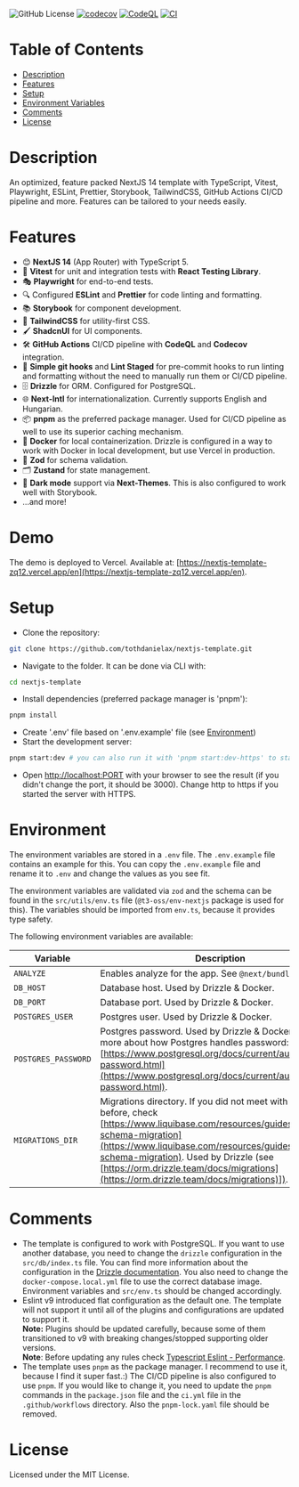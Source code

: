 ![GitHub License](https://img.shields.io/github/license/tothdanielax/nextjs-template)
[![codecov](https://codecov.io/gh/tothdanielax/nextjs-template/branch/main/graph/badge.svg?token=4SBWQ1C2QH)](https://codecov.io/gh/tothdanielax/nextjs-template)
[![CodeQL](https://github.com/tothdanielax/nextjs-template/actions/workflows/github-code-scanning/codeql/badge.svg?branch=main)](https://github.com/tothdanielax/nextjs-template/actions/workflows/github-code-scanning/codeql)
[![CI](https://github.com/tothdanielax/nextjs-template/actions/workflows/ci.yml/badge.svg)](https://github.com/tothdanielax/nextjs-template/actions/workflows/ci.yml)

# Table of Contents

- [Description](#description)
- [Features](#features)
- [Setup](#setup)
- [Environment Variables](#environment-variables)
- [Comments](#comments)
- [License](#license)

# Description

An optimized, feature packed NextJS 14 template with TypeScript, Vitest, Playwright, ESLint, Prettier, Storybook, TailwindCSS, GitHub Actions CI/CD pipeline and more. Features can be tailored to your needs easily.

# Features

- 😊 **NextJS 14** (App Router) with TypeScript 5.
- 🚀 **Vitest** for unit and integration tests with **React Testing Library**.
- 🎭 **Playwright** for end-to-end tests.
- 🔍 Configured **ESLint** and **Prettier** for code linting and formatting.
- 📚 **Storybook** for component development.
- 🎨 **TailwindCSS** for utility-first CSS.
- 🖌️ **ShadcnUI** for UI components.
- 🛠️ **GitHub Actions** CI/CD pipeline with **CodeQL** and **Codecov** integration.
- 🔗 **Simple git hooks** and **Lint Staged** for pre-commit hooks to run linting and formatting without the need to manually run them or CI/CD pipeline.
- 🗄️ **Drizzle** for ORM. Configured for PostgreSQL.
- 🌐 **Next-Intl** for internationalization. Currently supports English and Hungarian.
- 📦 **pnpm** as the preferred package manager. Used for CI/CD pipeline as well to use its superior caching mechanism.
- 🐳 **Docker** for local containerization. Drizzle is configured in a way to work with Docker in local development, but use Vercel in production.
- 🔐 **Zod** for schema validation.
- 🗂️ **Zustand** for state management.
- 🌙 **Dark mode** support via **Next-Themes**. This is also configured to work well with Storybook.
- ...and more!

# Demo

The demo is deployed to Vercel. Available at: [https://nextjs-template-zq12.vercel.app/en](https://nextjs-template-zq12.vercel.app/en).

# Setup

- Clone the repository:

```bash
git clone https://github.com/tothdanielax/nextjs-template.git
```

- Navigate to the folder. It can be done via CLI with:

```bash
cd nextjs-template
```

- Install dependencies (preferred package manager is 'pnpm'):

```bash
pnpm install
```

- Create '.env' file based on '.env.example' file (see [Environment](#Environment))
- Start the development server:

```bash
pnpm start:dev # you can also run it with 'pnpm start:dev-https' to start the LOCAL server with HTTPS
```

- Open [http://localhost:PORT](http://localhost:PORT) with your browser to see the result (if you didn't change the port, it should be 3000). Change http to https if you started the server with HTTPS.

# Environment

The environment variables are stored in a `.env` file. The `.env.example` file contains an example for this. You can copy the `.env.example` file and rename it to `.env` and change the values as you see fit.

The environment variables are validated via `zod` and the schema can be found in the `src/utils/env.ts` file (`@t3-oss/env-nextjs` package is used for this). The variables should be imported from `env.ts`, because it provides type safety.

The following environment variables are available:

| Variable            | Description                                                                                                                                                                                                                                                                                                                      | Default Value   |
| ------------------- | -------------------------------------------------------------------------------------------------------------------------------------------------------------------------------------------------------------------------------------------------------------------------------------------------------------------------------- | --------------- |
| `ANALYZE`           | Enables analyze for the app. See `@next/bundle-analyzer`.                                                                                                                                                                                                                                                                        | `false`         |
| `DB_HOST`           | Database host. Used by Drizzle & Docker.                                                                                                                                                                                                                                                                                         | `0.0.0.0`       |
| `DB_PORT`           | Database port. Used by Drizzle & Docker.                                                                                                                                                                                                                                                                                         | `5432`          |
| `POSTGRES_USER`     | Postgres user. Used by Drizzle & Docker.                                                                                                                                                                                                                                                                                         | `postgres`      |
| `POSTGRES_PASSWORD` | Postgres password. Used by Drizzle & Docker. Read more about how Postgres handles password: [https://www.postgresql.org/docs/current/auth-password.html](https://www.postgresql.org/docs/current/auth-password.html).                                                                                                            | `postgres`      |
| `MIGRATIONS_DIR`    | Migrations directory. If you did not meet with the term before, check [https://www.liquibase.com/resources/guides/database-schema-migration](https://www.liquibase.com/resources/guides/database-schema-migration). Used by Drizzle (see [https://orm.drizzle.team/docs/migrations](https://orm.drizzle.team/docs/migrations)]). | `db/migrations` |

# Comments

- The template is configured to work with PostgreSQL. If you want to use another database, you need to change the `drizzle` configuration in the `src/db/index.ts` file. You can find more information about the configuration in the [Drizzle documentation](https://orm.drizzle.team/kit-docs/conf). You also need to change the `docker-compose.local.yml` file to use the correct database image. Environment variables and `src/env.ts` should be changed accordingly.
- Eslint v9 introduced flat configuration as the default one. The template will not support it until all of the plugins and configurations are updated to support it. <br>
  **Note:** Plugins should be updated carefully, because some of them transitioned to v9 with breaking changes/stopped supporting older versions. <br>
  **Note**: Before updating any rules check [Typescript Eslint - Performance](https://typescript-eslint.io/troubleshooting/typed-linting/performance/).
- The template uses `pnpm` as the package manager. I recommend to use it, because I find it super fast.:) The CI/CD pipeline is also configured to use `pnpm`. If you would like to change it, you need to update the `pnpm` commands in the `package.json` file and the `ci.yml` file in the `.github/workflows` directory. Also the `pnpm-lock.yaml` file should be removed.

# License

Licensed under the MIT License.
